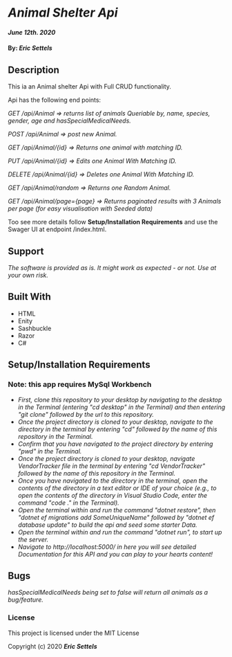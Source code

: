 # _Animal Shelter Api_

#### _June 12th. 2020_

#### By: _**Eric Settels**_

## Description

This ia an Animal shelter Api with Full CRUD functionality.

Api has the following end points:

_GET /api/Animal => returns list of animals Queriable by, name, species, gender, age and hasSpecialMedicalNeeds._

_POST /api/Animal => post new Animal._

_GET /api/Animal/{id} => Returns one animal with matching ID._

_PUT /api/Animal/{id} => Edits one Animal With Matching ID._

_DELETE /api/Animal/{id} => Deletes one Animal With Matching ID._

_GET /api/Animal/random => Returns one Random Animal._

_GET /api/Animal/page={page} => Returns paginated results with 3 Animals per page (for easy visualisation with Seeded
data)_

Too see more details follow **Setup/Installation Requirements** and use the Swager UI at endpoint /index.html.

## Support

_The software is provided as is. It might work as expected - or not. Use at your own risk._

## Built With

- HTML
- Enity
- Sashbuckle
- Razor
- C#

## Setup/Installation Requirements

### Note: this app requires MySql Workbench

- _First, clone this repository to your desktop by navigating to the desktop in the Terminal (entering "cd desktop" in
  the Terminal) and then entering "git clone" followed by the url to this repository._
- _Once the project directory is cloned to your desktop, navigate to the directory in the terminal by entering "cd"
  followed by the name of this repository in the Terminal._
- _Confirm that you have navigated to the project directory by entering "pwd" in the Terminal._
- _Once the project directory is cloned to your desktop, navigate VendorTracker file in the terminal by entering "cd
  VendorTracker" followed by the name of this repository in the Terminal._
- _Once you have navigated to the directory in the terminal, open the contents of the directory in a text editor or IDE
  of your choice (e.g., to open the contents of the directory in Visual Studio Code, enter the command "code ." in the
  Terminal)._
- _Open the terminal within and run the command "dotnet restore", then "dotnet ef migrations add SomeUniqueName"
  followed by "dotnet ef database update" to build the api and seed some starter Data._
- _Open the terminal within and run the command "dotnet run", to start up the server._
- _Navigate to http://localhost:5000/ in here you will see detailed Documentation for this API and you can play to your
  hearts content!_

## Bugs

_hasSpecialMedicalNeeds being set to false will return all animals as a bug/feature._

### License

This project is licensed under the MIT License

Copyright (c) 2020 **_Eric Settels_**

